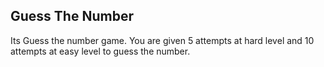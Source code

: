 ## Guess The Number

Its Guess the number game. You are given 5 attempts at hard level and 10 attempts at easy level to guess the number.
